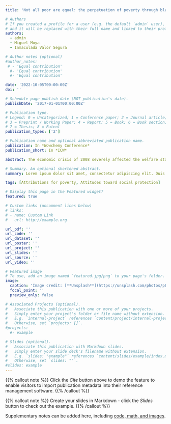 ```yaml
---
title: 'Not all poor are equal: the perpetuation of poverty through blaming those who have been poor all their lives'

# Authors
# If you created a profile for a user (e.g. the default `admin` user), write the username (folder name) here
# and it will be replaced with their full name and linked to their profile.
authors:
  - admin
  - Miguel Moya
  - Inmaculada Valor Segura

# Author notes (optional)
#author_notes:
 # - 'Equal contribution'
  #- 'Equal contribution'
  #- 'Equal contribution'

date: '2022-10-05T00:00:00Z'
doi: ''

# Schedule page publish date (NOT publication's date).
publishDate: '2017-01-01T00:00:00Z'

# Publication type.
# Legend: 0 = Uncategorized; 1 = Conference paper; 2 = Journal article;
# 3 = Preprint / Working Paper; 4 = Report; 5 = Book; 6 = Book section;
# 7 = Thesis; 8 = Patent
publication_types: ['2']

# Publication name and optional abbreviated publication name.
publication: In *Wowchemy Conference*
publication_short: In *ICW*

abstract: The economic crisis of 2008 severely affected the welfare states. As the economic situation of a country worsens, the resources that the public administration can devote to improve the situation of the people also decrease, endangering the advancement of those in a disadvantaged situation. People who have always lived in poverty, besides having their opportunities reduced, also face negative public views that affect the perceived legitimacy of such public aid, which can in turn be a mechanism for perpetuating their situation. Two studies (N = 252 and N = 266) analyse how a person in persistent poverty is perceived compared to a person in poverty due to the crisis—a circumstantial poverty. We also study some feasible mechanisms underlying this different perception, as well as their effects on attitudes toward social protection policies. In Study 1, results indicated that people showed more favourable attitudes toward social protection policies when they perceived someone in poverty due to the crisis, compared to the target who had been in poverty all his/her life. Individualistic attributions for poverty mediated this effect. when people think of someone in persistent poverty, they make more individualistic attributions concerning their situation, which leads to worse attitudes toward social protection policies. Identification with the group moderates this relation. Furthermore, Study 2 showed that participants perceive people who are in poverty because of economic crisis as more deserving of help than people who have always been poor. Some theoretical and practical implications for intergroup relations and public policy are discussed.

# Summary. An optional shortened abstract.
summary: Lorem ipsum dolor sit amet, consectetur adipiscing elit. Duis posuere tellus ac convallis placerat. Proin tincidunt magna sed ex sollicitudin condimentum.

tags: [Attributions for poverty, Attitudes toward social protection]

# Display this page in the Featured widget?
featured: true

# Custom links (uncomment lines below)
# links:
# - name: Custom Link
#   url: http://example.org

url_pdf: ''
url_code: ''
url_dataset: ''
url_poster: ''
url_project: ''
url_slides: ''
url_source: ''
url_video: ''

# Featured image
# To use, add an image named `featured.jpg/png` to your page's folder.
image:
  caption: 'Image credit: [**Unsplash**](https://unsplash.com/photos/pLCdAaMFLTE)'
  focal_point: ''
  preview_only: false

# Associated Projects (optional).
#   Associate this publication with one or more of your projects.
#   Simply enter your project's folder or file name without extension.
#   E.g. `internal-project` references `content/project/internal-project/index.md`.
#   Otherwise, set `projects: []`.
#projects:
  #- example

# Slides (optional).
#   Associate this publication with Markdown slides.
#   Simply enter your slide deck's filename without extension.
#   E.g. `slides: "example"` references `content/slides/example/index.md`.
#   Otherwise, set `slides: ""`.
#slides: example
---
```


{{% callout note %}}
Click the _Cite_ button above to demo the feature to enable visitors to import publication metadata into their reference management software.
{{% /callout %}}

{{% callout note %}}
Create your slides in Markdown - click the _Slides_ button to check out the example.
{{% /callout %}}

Supplementary notes can be added here, including [code, math, and images](https://wowchemy.com/docs/writing-markdown-latex/).

